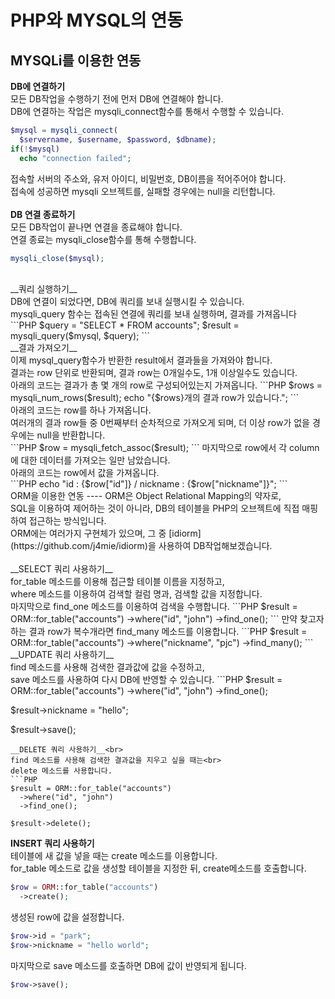 PHP와 MYSQL의 연동
============

MYSQLi를 이용한 연동
----
__DB에 연결하기__<br>
모든 DB작업을 수행하기 전에 먼저 DB에 연결해야 합니다.<br>
DB에 연결하는 작업은 mysqli_connect함수를 통해서 수행할 수  있습니다.
```PHP
$mysql = mysqli_connect(
  $servername, $username, $password, $dbname);
if(!$mysql)
  echo "connection failed";
```
접속할 서버의 주소와, 유저 아이디, 비밀번호, DB이름을 적어주어야 합니다.<br>
접속에 성공하면 mysqli 오브젝트를, 실패할 경우에는 null을 리턴합니다.<br>
<br>
__DB 연결 종료하기__<br>
모든 DB작업이 끝나면 연결을 종료해야 합니다.<br>
연결 종료는 mysqli_close함수를 통해 수행합니다.<br>
```PHP
mysqli_close($mysql);
```
<br>
__쿼리 실행하기__<br>
DB에 연결이 되었다면, DB에 쿼리를 보내 실행시킬 수 있습니다.<br>
mysqli_query 함수는 접속된 연결에 쿼리를 보내 실행하며, 결과를 가져옵니다<br>
```PHP
$query = "SELECT * FROM accounts";
$result = mysqli_query($mysql, $query);
```
<br>
__결과 가져오기__<br>
이제 mysql_query함수가 반환한 result에서 결과들을 가져와야 합니다.<br>
결과는 row 단위로 반환되며, 결과 row는 0개일수도, 1개 이상일수도 있습니다.<br>
아래의 코드는 결과가 총 몇 개의 row로 구성되어있는지 가져옵니다.
```PHP
$rows = mysqli_num_rows($result);
echo "{$rows}개의 결과 row가 있습니다.";
```
<br>
아래의 코드는 row를 하나 가져옵니다. <br>
여러개의 결과 row들 중 0번째부터 순차적으로 가져오게 되며, 더 이상 row가 없을 경우에는 null을 반환합니다.<br>
```PHP
$row = mysqli_fetch_assoc($result);
```
마지막으로 row에서 각 column에 대한 데이터를 가져오는 일만 남았습니다.<br>
아래의 코드는 row에서 값을 가져옵니다.<br>
```PHP
echo "id : {$row["id"]} / nickname : {$row["nickname"]}";
```
<br>
ORM을 이용한 연동
----
ORM은 Object Relational Mapping의 약자로,<br>
SQL을 이용하여 제어하는 것이 아니라, DB의 테이블을 PHP의 오브젝트에 직접 매핑하여 접근하는 방식입니다.<br>
ORM에는 여러가지 구현체가 있으며, 그 중 [idiorm](https://github.com/j4mie/idiorm)을 사용하여 DB작업해보겠습니다.<br>
<br>
__SELECT 쿼리 사용하기__<br>
for_table 메소드를 이용해 접근할 테이블 이름을 지정하고,<br>
where 메소드를 이용하여 검색할 컬럼 명과, 검색할 값을 지정합니다.<br>
마지막으로 find_one 메소드를 이용하여 검색을 수행합니다.
```PHP
$result = ORM::for_table("accounts")
  ->where("id", "john")
  ->find_one();
```
만약 찾고자 하는 결과 row가 복수개라면 find_many 메소드를 이용합니다.
```PHP
$result = ORM::for_table("accounts")
  ->where("nickname", "pjc")
  ->find_many();
```
<br>
__UPDATE 쿼리 사용하기__<br>
find 메소드를 사용해 검색한 결과값에 값을 수정하고,<br>
save 메소드를 사용하여 다시 DB에 반영할 수 있습니다.
```PHP
$result = ORM::for_table("accounts")
  ->where("id", "john")
  ->find_one();
  
$result->nickname = "hello";

$result->save();
```
__DELETE 쿼리 사용하기__<br>
find 메소드를 사용해 검색한 결과값을 지우고 싶을 때는<br>
delete 메소드를 사용합니다.
```PHP
$result = ORM::for_table("accounts")
  ->where("id", "john")
  ->find_one();

$result->delete();
```
__INSERT 쿼리 사용하기__<br>
테이블에 새 값을 넣을 때는 create 메소드를 이용합니다.<br>
for_table 메소드로 값을 생성할 테이블을 지정한 뒤, create메소드를 호출합니다.
```PHP
$row = ORM::for_table("accounts")
  ->create();
```
생성된 row에 값을 설정합니다.
```PHP
$row->id = "park";
$row->nickname = "hello world";
```
마지막으로 save 메소드를 호출하면 DB에 값이 반영되게 됩니다.
```PHP
$row->save();
```
